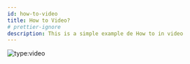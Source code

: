 ```yaml
---
id: how-to-video
title: How to Video?
# prettier-ignore
description: This is a simple example de How to in video
---
```


![type:video](https://www.youtube.com/embed/LXb3EKWsInQ)